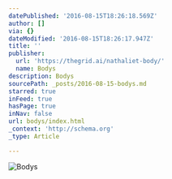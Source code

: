 ```yaml
---
datePublished: '2016-08-15T18:26:18.569Z'
author: []
via: {}
dateModified: '2016-08-15T18:26:17.947Z'
title: ''
publisher:
  url: 'https://thegrid.ai/nathaliet-body/'
  name: Bodys
description: Bodys
sourcePath: _posts/2016-08-15-bodys.md
starred: true
inFeed: true
hasPage: true
inNav: false
url: bodys/index.html
_context: 'http://schema.org'
_type: Article

---
```

![Bodys](https://the-grid-user-content.s3-us-west-2.amazonaws.com/d617e296-4327-4053-ac10-7df6542d185a.jpg)